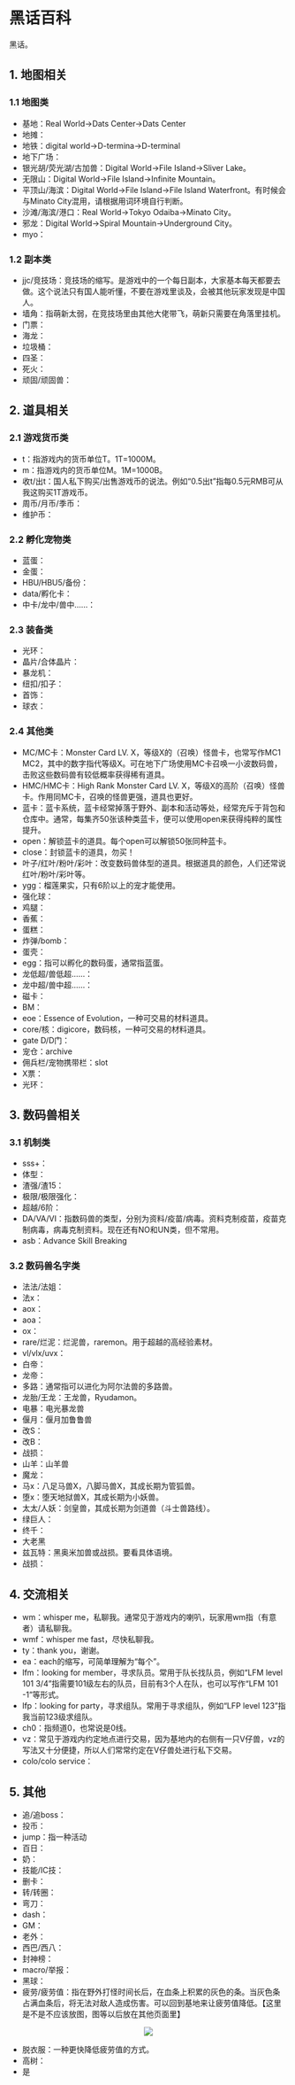 # 黑话百科

黑话。

## 1. 地图相关
### 1.1 地图类
 - 基地：Real World->Dats Center->Dats Center
 - 地摊：
 - 地铁：digital world->D-termina->D-terminal
 - 地下广场：
 - 银光胡/荧光湖/古加兽：Digital World->File Island->Sliver Lake。
 - 无限山：Digital World->File Island->Infinite Mountain。
 - 平顶山/海滨：Digital World->File Island->File Island Waterfront。有时候会与Minato City混用，请根据用词环境自行判断。
 - 沙滩/海滨/港口：Real World->Tokyo Odaiba->Minato City。
 - 邪龙：Digital World->Spiral Mountain->Underground City。
 - myo：
 
### 1.2 副本类
 - jjc/竞技场：竞技场的缩写。是游戏中的一个每日副本，大家基本每天都要去做。这个说法只有国人能听懂，不要在游戏里谈及，会被其他玩家发现是中国人。
 - 墙角：指萌新太弱，在竞技场里由其他大佬带飞，萌新只需要在角落里挂机。
 - 门票：
 - 海龙：
 - 垃圾桶：
 - 四圣：
 - 死火：
 - 顽固/顽固兽：


## 2. 道具相关
### 2.1 游戏货币类
 - t：指游戏内的货币单位T。1T=1000M。
 - m：指游戏内的货币单位M。1M=1000B。
 - 收t/出t：国人私下购买/出售游戏币的说法。例如“0.5出t”指每0.5元RMB可从我这购买1T游戏币。
 - 周币/月币/季币：
 - 维护币：
### 2.2 孵化宠物类
 - 蓝蛋：
 - 金蛋：
 - HBU/HBU5/备份：
 - data/孵化卡：
 - 中卡/龙中/兽中……：

### 2.3 装备类
 - 光环：
 - 晶片/合体晶片：
 - 暴龙机：
 - 纽扣/扣子：
 - 首饰：
 - 球衣：


### 2.4 其他类
 - MC/MC卡：Monster Card LV. X，等级X的（召唤）怪兽卡，也常写作MC1 MC2，其中的数字指代等级X。可在地下广场使用MC卡召唤一小波数码兽，击败这些数码兽有较低概率获得稀有道具。
 - HMC/HMC卡：High Rank Monster Card LV. X，等级X的高阶（召唤）怪兽卡。作用同MC卡，召唤的怪兽更强，道具也更好。
 - 蓝卡：蓝卡系统，蓝卡经常掉落于野外、副本和活动等处，经常充斥于背包和仓库中。通常，每集齐50张该种类蓝卡，便可以使用open来获得纯粹的属性提升。
 - open：解锁蓝卡的道具。每个open可以解锁50张同种蓝卡。
 - close：封锁蓝卡的道具，勿买！
 - 叶子/红叶/粉叶/彩叶：改变数码兽体型的道具。根据道具的颜色，人们还常说红叶/粉叶/彩叶等。
 - ygg：榴莲果实，只有6阶以上的宠才能使用。
 - 强化球：
 - 鸡腿：
 - 香蕉：
 - 蛋糕：
 - 炸弹/bomb：
 - 蛋壳：
 - egg：指可以孵化的数码蛋，通常指蓝蛋。
 - 龙低超/兽低超……：
 - 龙中超/兽中超……：
 - 磁卡：
 - BM：
 - eoe：Essence of Evolution，一种可交易的材料道具。
 - core/核：digicore，数码核，一种可交易的材料道具。
 - gate D/D门：
 - 宠仓：archive
 - 佣兵栏/宠物携带栏：slot
 - X票：
 - 光环：
 
## 3. 数码兽相关

### 3.1 机制类
 - sss+：
 - 体型：
 - 渣强/渣15：
 - 极限/极限强化：
 - 超越/6阶：
 - DA/VA/VI：指数码兽的类型，分别为资料/疫苗/病毒。资料克制疫苗，疫苗克制病毒，病毒克制资料。现在还有NO和UN类，但不常用。
 - asb：Advance Skill Breaking

### 3.2 数码兽名字类
 
 - 法法/法姐：
 - 法x：
 - aox：
 - aoa：
 - ox：
 - rare/烂泥：烂泥兽，raremon。用于超越的高经验素材。
 - vl/vlx/uvx：
 - 白帝：
 - 龙帝：
 - 多路：通常指可以进化为阿尔法兽的多路兽。
 - 龙胎/王龙：王龙兽，Ryudamon。
 - 电暴：电光暴龙兽
 - 偃月：偃月加鲁鲁兽
 - 改S：
 - 改B：
 - 战损：
 - 山羊：山羊兽
 - 魔龙：
 - 马x：八足马兽X，八脚马兽X，其成长期为管狐兽。
 - 堕x：堕天地狱兽X，其成长期为小妖兽。
 - 太太/人妖：剑皇兽，其成长期为剑道兽（斗士兽路线）。
 - 绿巨人：
 - 终千：
 - 大老黑
 - 兹瓦特：黑奥米加兽或战损。要看具体语境。
 - 战损：



## 4. 交流相关
 - wm：whisper me，私聊我。通常见于游戏内的喇叭，玩家用wm指（有意者）请私聊我。
 - wmf：whisper me fast，尽快私聊我。
 - ty：thank you，谢谢。
 - ea：each的缩写，可简单理解为“每个”。
 - lfm：looking for member，寻求队员。常用于队长找队员，例如“LFM level 101 3/4”指需要101级左右的队员，目前有3个人在队，也可以写作“LFM 101 -1”等形式。
 - lfp：looking for party，寻求组队。常用于寻求组队，例如“LFP level 123”指我当前123级求组队。
 - ch0：指频道0，也常说是0线。
 - vz：常见于游戏内约定地点进行交易，因为基地内的右侧有一只V仔兽，vz的写法又十分便捷，所以人们常常约定在V仔兽处进行私下交易。
 - colo/colo service：
 


## 5. 其他
 - 追/追boss：
 - 投币：
 - jump：指一种活动
 - 百日：
 - 奶：
 - 技能/IC技：
 - 删卡：
 - 转/转圈：
 - 弯刀：
 - dash：
 - GM：
 - 老外：
 - 西巴/西八：
 - 封神榜：
 - macro/举报：
 - 黑球：
 - 疲劳/疲劳值：指在野外打怪时间长后，在血条上积累的灰色的条。当灰色条占满血条后，将无法对敌人造成伤害。可以回到基地来让疲劳值降低。【这里是不是不应该放图，图等以后放在其他页面里】

<div align="center">
<img src="imgs/疲劳.png"/>
</div>

 - 脱衣服：一种更快降低疲劳值的方式。
 - 高树：
 - 是









